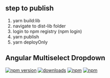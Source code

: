 ## step to publish

1.  yarn build:lib
2.  navigate to dist-lib folder
3.  login to npm registry (npm login)
4.  yarn publish
5.  yarn deployOnly

## Angular Multiselect Dropdown

[![npm version](https://img.shields.io/npm/v/ng-multiselect-dropdown.svg)](https://www.npmjs.com/package/ng-multiselect-dropdown)
[![downloads](https://img.shields.io/npm/dt/ng-multiselect-dropdown.svg)](https://www.npmjs.com/package/ng-multiselect-dropdown)
[![npm](https://img.shields.io/npm/dm/localeval.svg)](https://www.npmjs.com/package/ng-multiselect-dropdown)
[![npm](https://img.shields.io/npm/dw/localeval.svg)](https://www.npmjs.com/package/ng-multiselect-dropdown)
